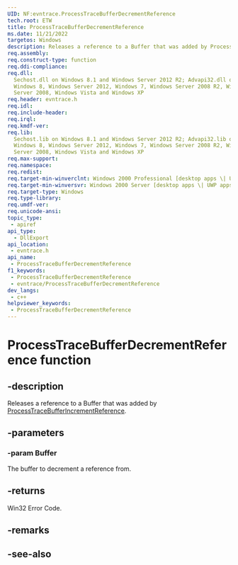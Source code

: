 ```yaml
---
UID: NF:evntrace.ProcessTraceBufferDecrementReference
tech.root: ETW
title: ProcessTraceBufferDecrementReference
ms.date: 11/21/2022
targetos: Windows
description: Releases a reference to a Buffer that was added by ProcessTraceBufferIncrementReference.
req.assembly: 
req.construct-type: function
req.ddi-compliance: 
req.dll:
  Sechost.dll on Windows 8.1 and Windows Server 2012 R2; Advapi32.dll on
  Windows 8, Windows Server 2012, Windows 7, Windows Server 2008 R2, Windows
  Server 2008, Windows Vista and Windows XP
req.header: evntrace.h
req.idl: 
req.include-header: 
req.irql: 
req.kmdf-ver: 
req.lib:
  Sechost.lib on Windows 8.1 and Windows Server 2012 R2; Advapi32.lib on
  Windows 8, Windows Server 2012, Windows 7, Windows Server 2008 R2, Windows
  Server 2008, Windows Vista and Windows XP
req.max-support: 
req.namespace: 
req.redist: 
req.target-min-winverclnt: Windows 2000 Professional [desktop apps \| UWP apps]
req.target-min-winversvr: Windows 2000 Server [desktop apps \| UWP apps]
req.target-type: Windows
req.type-library: 
req.umdf-ver: 
req.unicode-ansi: 
topic_type:
 - apiref
api_type:
  - DllExport
api_location:
 - evntrace.h
api_name:
 - ProcessTraceBufferDecrementReference
f1_keywords:
 - ProcessTraceBufferDecrementReference
 - evntrace/ProcessTraceBufferDecrementReference
dev_langs:
 - c++
helpviewer_keywords:
 - ProcessTraceBufferDecrementReference
---
```


# ProcessTraceBufferDecrementReference function

## -description

Releases a reference to a Buffer that was added by [ProcessTraceBufferIncrementReference](nf-evntrace-processtracebufferincrementreference.md).

## -parameters

### -param Buffer

The buffer to decrement a reference from.

## -returns

Win32 Error Code.

## -remarks

## -see-also
